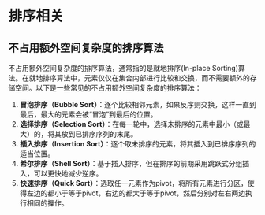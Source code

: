 # 排序相关

## 不占用额外空间复杂度的排序算法

不占用额外空间复杂度的排序算法，通常指的是就地排序(In-place Sorting)算法。在就地排序算法中，元素仅仅在集合内部进行比较和交换，而不需要额外的存储空间。以下是一些常见的不占用额外空间复杂度的排序算法：

1. **冒泡排序（Bubble Sort）**：逐个比较相邻元素，如果反序则交换，这样一直到最后，最大的元素会被“冒泡”到最后的位置。
2. **选择排序（Selection Sort）**：在每一轮中，选择未排序的元素中最小（或最大）的，将其放到已排序序列的末尾。
3. **插入排序（Insertion Sort）**：逐个取未排序的元素，将其插入到已排序序列的适当位置。
4. **希尔排序（Shell Sort）**：基于插入排序，但在排序的前期采用跳跃式分组插入，可以更快地减少逆序。
5. **快速排序（Quick Sort）**：选取任一元素作为pivot，将所有元素进行分区，使得左边的都小于等于pivot，右边的都大于等于pivot，然后分别对左右两边执行相同的操作。
